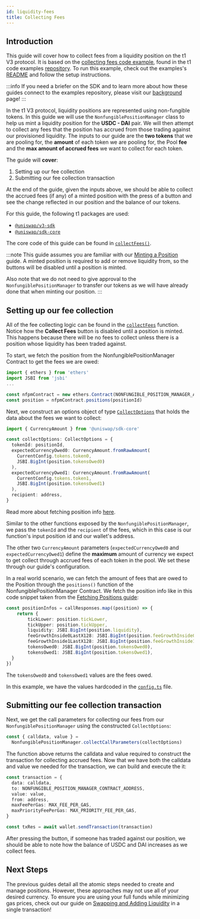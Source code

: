 ```yaml
---
id: liquidity-fees
title: Collecting Fees
---
```


## Introduction

This guide will cover how to collect fees from a liquidity position on the t1 V3 protocol. It is based on the [collecting fees code example](https://github.com/Uniswap/examples/tree/main/v3-sdk/collecting-fees), found in the t1 code examples [repository](https://github.com/Uniswap/examples). To run this example, check out the examples's [README](https://github.com/Uniswap/examples/blob/main/v3-sdk/collecting-fees/README.md) and follow the setup instructions.

:::info
If you need a briefer on the SDK and to learn more about how these guides connect to the examples repository, please visit our [background](../01-background.md) page!
:::

In the t1 V3 protocol, liquidity positions are represented using non-fungible tokens. In this guide we will use the `NonfungiblePositionManager` class to help us mint a liquidity position for the  **USDC - DAI** pair. We will then attempt to collect any fees that the position has accrued from those trading against our provisioned liquidity. The inputs to our guide are the **two tokens** that we are pooling for, the **amount** of each token we are pooling for, the Pool **fee** and the **max amount of accrued fees** we want to collect for each token.

The guide will **cover**:

1. Setting up our fee collection
2. Submitting our fee collection transaction

At the end of the guide, given the inputs above, we should be able to collect the accrued fees (if any) of a minted position with the press of a button and see the change reflected in our position and the balance of our tokens.

For this guide, the following t1 packages are used:

- [`@uniswap/v3-sdk`](https://www.npmjs.com/package/@uniswap/v3-sdk)
- [`@uniswap/sdk-core`](https://www.npmjs.com/package/@uniswap/sdk-core)

The core code of this guide can be found in [`collectFees()`](https://github.com/Uniswap/examples/blob/main/v3-sdk/collecting-fees/src/libs/liquidity.ts#L35).

:::note
This guide assumes you are familiar with our [Minting a Position](./01-minting-position.md) guide. A minted position is required to add or remove liquidity from, so the buttons will be disabled until a position is minted.

Also note that we do not need to give approval to the `NonfungiblePositionManager` to transfer our tokens as we will have already done that when minting our position.
:::

## Setting up our fee collection

All of the fee collecting logic can be found in the [`collectFees`](https://github.com/Uniswap/examples/blob/be67e7df220b0a270c9d18bbaab529e017213adf/v3-sdk/collecting-fees/src/example/Example.tsx#L24) function. Notice how the **Collect Fees** button is disabled until a position is minted. This happens because there will be no fees to collect unless there is a position whose liquidity has been traded against.

To start, we fetch the position from the NonfungiblePositionManager Contract to get the fees we are owed:

```typescript
import { ethers } from 'ethers'
import JSBI from 'jsbi'
...

const nfpmContract = new ethers.Contract(NONFUNGIBLE_POSITION_MANAGER_ADDRESS, provider)
const position = nfpmContract.positions(positionId)
```

Next, we construct an options object of type  [`CollectOptions`](https://github.com/Uniswap/v3-sdk/blob/08a7c050cba00377843497030f502c05982b1c43/src/nonfungiblePositionManager.ts#L105) that holds the data about the fees we want to collect:

```typescript
import { CurrencyAmount } from '@uniswap/sdk-core'

const collectOptions: CollectOptions = {
  tokenId: positionId,
  expectedCurrencyOwed0: CurrencyAmount.fromRawAmount(
    CurrentConfig.tokens.token0,
    JSBI.BigInt(position.tokensOwed0)
  ),
  expectedCurrencyOwed1: CurrencyAmount.fromRawAmount(
    CurrentConfig.tokens.token1,
    JSBI.BigInt(position.tokensOwed1)
  ),
  recipient: address,
}
```

Read more about fetching position info [here](./01-position-data.md#fetching-positions).

Similar to the other functions exposed by the `NonfungiblePositionManager`, we pass the `tokenId` and the `recipient` of the fees, which in this case is our function's input position id and our wallet's address.

The other two `CurrencyAmount` parameters (`expectedCurrencyOwed0` and `expectedCurrencyOwed1`) define the **maximum** amount of currency we expect to get collect through accrued fees of each token in the pool. We set these through our guide's configuration.

In a real world scenario, we can fetch the amount of fees that are owed to the Position through the `positions()` function of the NonfungiblePositionManager Contract.
We fetch the position info like in this code snippet taken from the [Fetching Positions guide](./03-fetching-positions.md):

```typescript
const positionInfos = callResponses.map((position) => {
    return {
        tickLower: position.tickLower,
        tickUpper: position.tickUpper,
        liquidity: JSBI.BigInt(position.liquidity),
        feeGrowthInside0LastX128: JSBI.BigInt(position.feeGrowthInside0LastX128),
        feeGrowthInside1LastX128: JSBI.BigInt(position.feeGrowthInside1LastX128),
        tokensOwed0: JSBI.BigInt(position.tokensOwed0),
        tokensOwed1: JSBI.BigInt(position.tokensOwed1),
  }
})
```

The `tokensOwed0` and `tokensOwed1` values are the fees owed.

In this example, we have the values hardcoded in the [`config.ts`](https://github.com/Uniswap/examples/blob/main/v3-sdk/collecting-fees/src/config.ts) file.

## Submitting our fee collection transaction

Next, we get the call parameters for collecting our fees from our `NonfungiblePositionManager` using the constructed `CollectOptions`:

```typescript
const { calldata, value } =
  NonfungiblePositionManager.collectCallParameters(collectOptions)
```

The function above returns the calldata and value required to construct the transaction for collecting accrued fees. Now that we have both the calldata and value we needed for the transaction, we can build and execute the it:

```typescript
const transaction = {
  data: calldata,
  to: NONFUNGIBLE_POSITION_MANAGER_CONTRACT_ADDRESS,
  value: value,
  from: address,
  maxFeePerGas: MAX_FEE_PER_GAS,
  maxPriorityFeePerGas: MAX_PRIORITY_FEE_PER_GAS,
}

const txRes = await wallet.sendTransaction(transaction)
```

After pressing the button, if someone has traded against our position, we should be able to note how the balance of USDC and DAI increases as we collect fees.

## Next Steps

The previous guides detail all the atomic steps needed to create and manage positions. However, these approaches may not use all of your desired currency. To ensure you are using your full funds while minimizing gas prices, check out our guide on [Swapping and Adding Liquidity](./05-swap-and-add-liquidity.md) in a single transaction!
